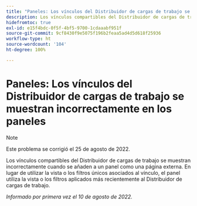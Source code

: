 ```yaml
---
title: "Paneles: Los vínculos del Distribuidor de cargas de trabajo se muestran incorrectamente en los paneles"
description: Los vínculos compartibles del Distribuidor de cargas de trabajo se muestran incorrectamente cuando se añaden a un panel como una página externa. En lugar de utilizar la vista o los filtros únicos asociados al vínculo, el panel utiliza la vista o los filtros aplicados más recientemente al Distribuidor de cargas de trabajo.
hidefromtoc: true
exl-id: e15f4bdc-0f5f-4bf5-9700-1cdaaabf951f
source-git-commit: 9cf8430f9e5075f196b2feaa5ad4d5d618f25936
workflow-type: ht
source-wordcount: '104'
ht-degree: 100%

---
```


# Paneles: Los vínculos del Distribuidor de cargas de trabajo se muestran incorrectamente en los paneles

>[!NOTE]
>
>Este problema se corrigió el 25 de agosto de 2022.

Los vínculos compartibles del Distribuidor de cargas de trabajo se muestran incorrectamente cuando se añaden a un panel como una página externa. En lugar de utilizar la vista o los filtros únicos asociados al vínculo, el panel utiliza la vista o los filtros aplicados más recientemente al Distribuidor de cargas de trabajo.

_Informado por primera vez el 10 de agosto de 2022._
